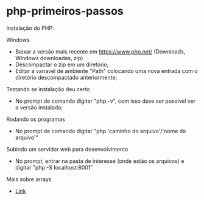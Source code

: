 # php-primeiros-passos

Instalação do PHP:

Windows
- Baixar a versão mais recente em https://www.php.net/ (Downloads, Windows downloadas, zip)
- Descompactar o zip em um diretório;
- Editar a variavel de ambiente "Path" colocando uma nova entrada com o diretório descompactado anteriormente;

Testando se instalação deu certo
- No prompt de comando digitar "php -v", com isso deve ser possível ver a versão instalada;

Rodando os programas
- No prompt de comando digitar "php 'caminho do arquivo'/'nome do arquivo'"

Subindo um servidor web para desenvolvimento
- No prompt, entrar na pasta de interesse (onde estão os arquivos) e digitar "php -S localhost:8001"

Mais sobre arrays
- [Link](https://www.alura.com.br/artigos/trabalhando-com-arrays-em-php)
